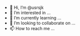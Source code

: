 - 👋 Hi, I’m @usrsjk
- 👀 I’m interested in ...
- 🌱 I’m currently learning ...
- 💞️ I’m looking to collaborate on ...
- 📫 How to reach me ...

<!---
usrsjk/usrsjk is a ✨ special ✨ repository because its `README.md` (this file) appears on your GitHub profile.
You can click the Preview link to take a look at your changes.
--->
